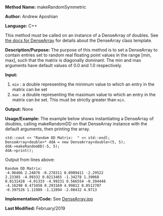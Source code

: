 **Method Name:** makeRandomSymmetric

**Author:** Andrew Aposhian

**Language:** C++

This method must be called on an instance of a DenseArray of doubles. See [the docs for DenseArray](./DenseArray.md) for details about the DenseArray class template.

**Description/Purpose:** The purpose of this method is to set a DenseArray to contain entries set to random real floating point values in the range [min, max], such that the matrix is diagonally dominant. The min and max arguments have default values of 0.0 and 1.0 respectively.

**Input:**
1. `min` : a double representing the minimum value to which an entry in the matrix can be set
2. `max` : a double representing the maximum value to which an entry in the matrix can be set. This must be strictly greater than `min`.

**Output:** None

**Usage/Example:** The example below shows instantiating a DenseArray of doubles, calling makeRandomDD on that DenseArray instance with the default arguments, then printing the array.
```
std::cout << "Random DD Matrix:  " << std::endl;
DenseArray<double>* ddA = new DenseArray<double>(5, 5);
ddA->makeRandomDD(-5, 5);
ddA->print();
```

Output from lines above:
```
Random DD Matrix: 
-4.96466 2.24876 -0.278311 0.0989411 -2.29522 
2.23385 -4.99332 0.0213465 -1.34278 1.39068 
0.0131428 -4.01333 -4.99231 0.566554 -0.394448 
-4.16298 0.473458 0.293169 4.99812 0.0512707 
-0.397526 1.11989 -1.12894 -2.08432 4.9713 
```

**Implementation/Code:**
See [DenseArray.ipp](../src/lib/DenseArray.ipp)

**Last Modified:** February/2019
